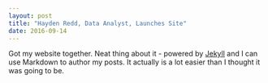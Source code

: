 ```yaml
---
layout: post
title: "Hayden Redd, Data Analyst, Launches Site"
date: 2016-09-14
---
```


Got my website together. Neat thing about it - powered by [Jekyll](http://jekyllrb.com) and I can use Markdown to author my posts. It actually is a lot easier than I thought it was going to be.
